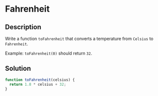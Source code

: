 # Fahrenheit

## Description

Write a function `toFahrenheit` that converts a temperature from `Celsius` to `Fahrenheit`.

Example: `toFahrenheit(0)` should return `32`.

## Solution

```javascript
function toFahrenheit(celsius) {
  return 1.8 * celsius + 32;
}
```